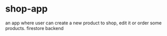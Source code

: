 # shop-app
an app where user can create a new product to shop, edit it or order some products. firestore backend
